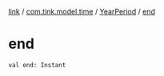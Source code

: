 [link](../../index.md) / [com.tink.model.time](../index.md) / [YearPeriod](index.md) / [end](./end.md)

# end

`val end: Instant`